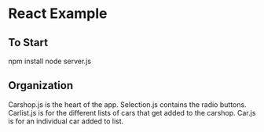 # React Example
## To Start
npm install
node server.js

## Organization
Carshop.js is the heart of the app. Selection.js contains the radio buttons. Carlist.js is for the different lists of cars that get added to the carshop. Car.js is for an individual car added to list.
